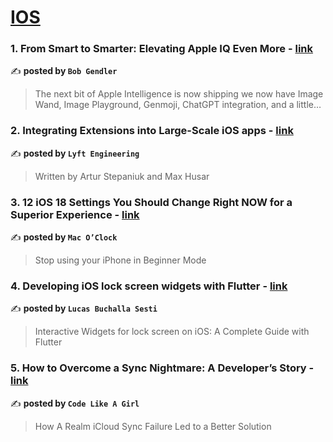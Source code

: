 
<h1><a href=https://medium.com/tag/ios/recommended target="_blank" rel="noopener noreferrer">IOS</a></h1>
<h3>1. From Smart to Smarter: Elevating Apple IQ Even More - <a href="https://medium.com/@boberito/from-smart-to-smarter-elevating-apple-iq-even-more-c864cebb70c9" target="_blank" rel="noopener noreferrer">link</a></h3>

✍️ **posted by `Bob Gendler`**

<blockquote>The next bit of Apple Intelligence is now shipping we now have Image Wand, Image Playground, Genmoji, ChatGPT integration, and a little…</blockquote>

<h3>2. Integrating Extensions into Large-Scale iOS apps - <a href="https://medium.com/lyft-engineering/integrating-extensions-into-large-scale-ios-apps-8f15dc5f3be9" target="_blank" rel="noopener noreferrer">link</a></h3>

✍️ **posted by `Lyft Engineering`**

<blockquote>Written by Artur Stepaniuk and Max Husar</blockquote>

<h3>3. 12 iOS 18 Settings You Should Change Right NOW for a Superior Experience - <a href="https://medium.com/macoclock/12-ios-18-settings-you-should-change-right-now-for-a-superior-experience-1994d847fcce" target="_blank" rel="noopener noreferrer">link</a></h3>

✍️ **posted by `Mac O’Clock`**

<blockquote>Stop using your iPhone in Beginner Mode</blockquote>

<h3>4. Developing iOS lock screen widgets with Flutter - <a href="https://medium.com/@lucas.buchalla.sesti/developing-ios-lock-screen-widgets-with-flutter-73adcb5500fe" target="_blank" rel="noopener noreferrer">link</a></h3>

✍️ **posted by `Lucas Buchalla Sesti`**

<blockquote>Interactive Widgets for lock screen on iOS: A Complete Guide with Flutter</blockquote>

<h3>5. How to Overcome a Sync Nightmare: A Developer’s Story - <a href="https://medium.com/code-like-a-girl/how-to-overcome-a-sync-nightmare-a-developers-story-3d0b26e64779" target="_blank" rel="noopener noreferrer">link</a></h3>

✍️ **posted by `Code Like A Girl`**

<blockquote>How A Realm iCloud Sync Failure Led to a Better Solution</blockquote>

